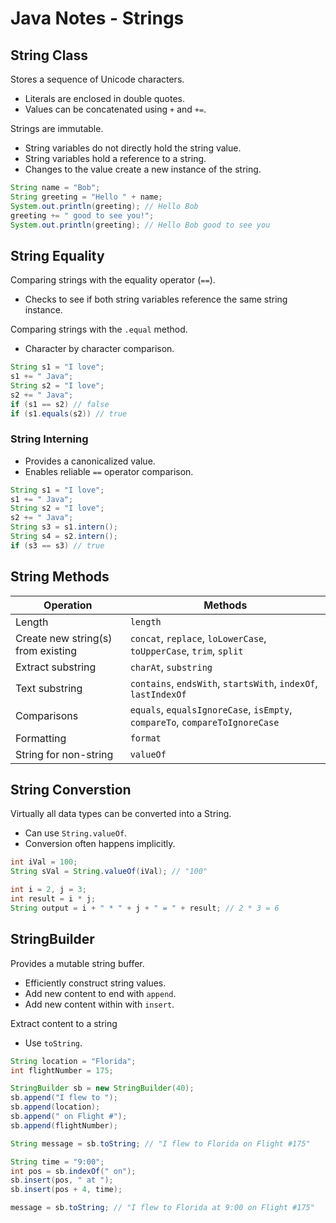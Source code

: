 # Java Notes - Strings

## String Class

Stores a sequence of Unicode characters.

* Literals are enclosed in double quotes.
* Values can be concatenated using `+` and `+=`.

Strings are immutable.

* String variables do not directly hold the string value.
* String variables hold a reference to a string.
* Changes to the value create a new instance of the string.

```java
String name = "Bob";
String greeting = "Hello " + name;
System.out.println(greeting); // Hello Bob
greeting += " good to see you!";
System.out.println(greeting); // Hello Bob good to see you
```

## String Equality

Comparing strings with the equality operator (`==`).

* Checks to see if both string variables reference the same string instance.

Comparing strings with the `.equal` method.

* Character by character comparison.

```java
String s1 = "I love";
s1 += " Java";
String s2 = "I love";
s2 += " Java";
if (s1 == s2) // false
if (s1.equals(s2)) // true
```

### String Interning

* Provides a canonicalized value.
* Enables reliable `==` operator comparison.

```java
String s1 = "I love";
s1 += " Java";
String s2 = "I love";
s2 += " Java";
String s3 = s1.intern();
String s4 = s2.intern();
if (s3 == s3) // true
```

## String Methods

| Operation | Methods |
|-----------|---------|
| Length | `length` |
| Create new string(s) from existing | `concat`, `replace`, `loLowerCase`, `toUpperCase`, `trim`, `split` |
| Extract substring | `charAt`, `substring` |
| Text substring | `contains`, `endsWith`, `startsWith`, `indexOf`, `lastIndexOf` |
| Comparisons | `equals`, `equalsIgnoreCase`, `isEmpty`, `compareTo`, `compareToIgnoreCase` |
| Formatting | `format` |
| String for non-string | `valueOf` |

## String Converstion

Virtually all data types can be converted into a String.

* Can use `String.valueOf`.
* Conversion often happens implicitly.

```java
int iVal = 100;
String sVal = String.valueOf(iVal); // "100"

int i = 2, j = 3;
int result = i * j;
String output = i + " * " + j + " = " + result; // 2 * 3 = 6
```

## StringBuilder

Provides a mutable string buffer.

* Efficiently construct string values.
* Add new content to end with `append`.
* Add new content within with `insert`.

Extract content to a string

* Use `toString`.

```java
String location = "Florida";
int flightNumber = 175;

StringBuilder sb = new StringBuilder(40);
sb.append("I flew to ");
sb.append(location);
sb.append(" on Flight #");
sb.append(flightNumber);

String message = sb.toString; // "I flew to Florida on Flight #175"

String time = "9:00";
int pos = sb.indexOf(" on");
sb.insert(pos, " at ");
sb.insert(pos + 4, time);

message = sb.toString; // "I flew to Florida at 9:00 on Flight #175"
```
